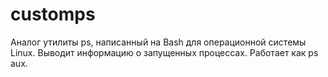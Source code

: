 # customps
Аналог утилиты ps, написанный на Bash для операционной системы Linux. Выводит информацию о запущенных процессах. Работает как ps aux.
